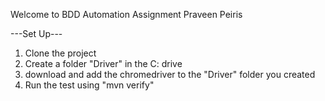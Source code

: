 Welcome to BDD Automation Assignment Praveen Peiris

---Set Up---
1. Clone the project
2. Create a folder "Driver" in the C: drive
3. download and add the chromedriver to the "Driver" folder you created
4. Run the test using "mvn verify"
